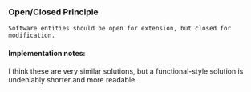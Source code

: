 ### Open/Closed Principle

```text
Software entities should be open for extension, but closed for modification.
```

#### Implementation notes:

I think these are very similar solutions, but a functional-style solution is undeniably shorter and more readable.